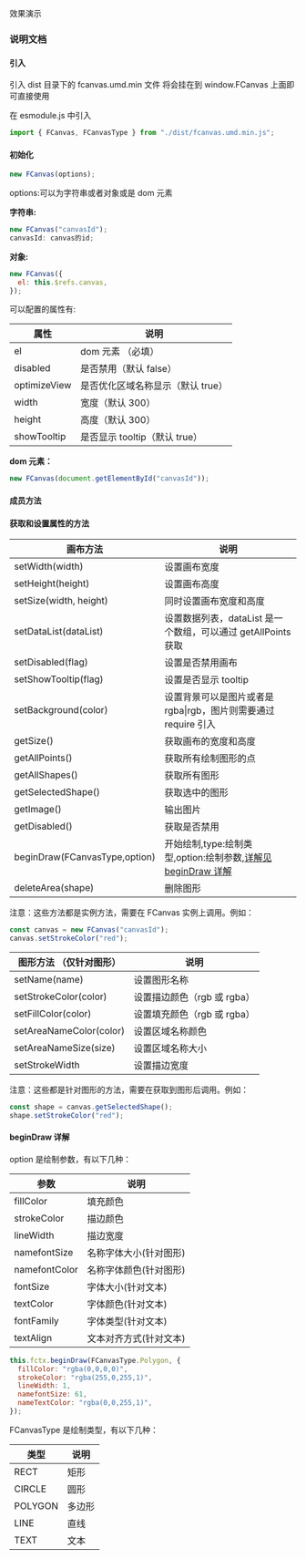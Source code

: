 效果演示

### 说明文档

#### 引入

引入 dist 目录下的 fcanvas.umd.min 文件
将会挂在到 window.FCanvas 上面即可直接使用

在 esmodule.js 中引入

```javascript
import { FCanvas, FCanvasType } from "./dist/fcanvas.umd.min.js";
```

#### 初始化

```javascript
new FCanvas(options);
```

options:可以为字符串或者对象或是 dom 元素

**字符串:**

```javascript
new FCanvas("canvasId");
canvasId: canvas的id;
```

**对象:**

```javascript
new FCanvas({
  el: this.$refs.canvas,
});
```

可以配置的属性有:

| 属性         | 说明                              |
| ------------ | --------------------------------- |
| el           | dom 元素 （必填）                 |
| disabled     | 是否禁用（默认 false）            |
| optimizeView | 是否优化区域名称显示（默认 true） |
| width        | 宽度（默认 300）                  |
| height       | 高度（默认 300）                  |
| showTooltip  | 是否显示 tooltip（默认 true）     |

**dom 元素：**

```javascript
new FCanvas(document.getElementById("canvasId"));
```

#### 成员方法

#### 获取和设置属性的方法

| 画布方法                      | 说明                                                                           |
| ----------------------------- | ------------------------------------------------------------------------------ |
| setWidth(width)               | 设置画布宽度                                                                   |
| setHeight(height)             | 设置画布高度                                                                   |
| setSize(width, height)        | 同时设置画布宽度和高度                                                         |
| setDataList(dataList)         | 设置数据列表，dataList 是一个数组，可以通过 getAllPoints 获取                  |
| setDisabled(flag)             | 设置是否禁用画布                                                               |
| setShowTooltip(flag)          | 设置是否显示 tooltip                                                           |
| setBackground(color)          | 设置背景可以是图片或者是 rgba\|rgb，图片则需要通过 require 引入                |
| getSize()                     | 获取画布的宽度和高度                                                           |
| getAllPoints()                | 获取所有绘制图形的点                                                           |
| getAllShapes()                | 获取所有图形                                                                   |
| getSelectedShape()            | 获取选中的图形                                                                 |
| getImage()                    | 输出图片                                                                       |
| getDisabled()                 | 获取是否禁用                                                                   |
| beginDraw(FCanvasType,option) | 开始绘制,type:绘制类型,option:绘制参数,[详解见 beginDraw 详解](#begindraw详解) |
| deleteArea(shape)             | 删除图形                                                                       |

注意：这些方法都是实例方法，需要在 FCanvas 实例上调用。例如：

```javascript
const canvas = new FCanvas("canvasId");
canvas.setStrokeColor("red");
```

| 图形方法 （仅针对图形） | 说明                        |
| ----------------------- | --------------------------- |
| setName(name)           | 设置图形名称                |
| setStrokeColor(color)   | 设置描边颜色（rgb 或 rgba） |
| setFillColor(color)     | 设置填充颜色（rgb 或 rgba） |
| setAreaNameColor(color) | 设置区域名称颜色            |
| setAreaNameSize(size)   | 设置区域名称大小            |
| setStrokeWidth          | 设置描边宽度                |

注意：这些都是针对图形的方法，需要在获取到图形后调用。例如：

```javascript
const shape = canvas.getSelectedShape();
shape.setStrokeColor("red");
```

#### <a id="begindraw详解">beginDraw 详解</a>

option 是绘制参数，有以下几种：

| 参数          | 说明                   |
| ------------- | ---------------------- |
| fillColor     | 填充颜色               |
| strokeColor   | 描边颜色               |
| lineWidth     | 描边宽度               |
| namefontSize  | 名称字体大小(针对图形) |
| namefontColor | 名称字体颜色(针对图形) |
| fontSize      | 字体大小(针对文本)     |
| textColor     | 字体颜色(针对文本)     |
| fontFamily    | 字体类型(针对文本)     |
| textAlign     | 文本对齐方式(针对文本) |

```javascript
this.fctx.beginDraw(FCanvasType.Polygon, {
  fillColor: "rgba(0,0,0,0)",
  strokeColor: "rgba(255,0,255,1)",
  lineWidth: 1,
  namefontSize: 61,
  nameTextColor: "rgba(0,0,255,1)",
});
```

FCanvasType 是绘制类型，有以下几种：

| 类型    | 说明   |
| ------- | ------ |
| RECT    | 矩形   |
| CIRCLE  | 圆形   |
| POLYGON | 多边形 |
| LINE    | 直线   |
| TEXT    | 文本   |
